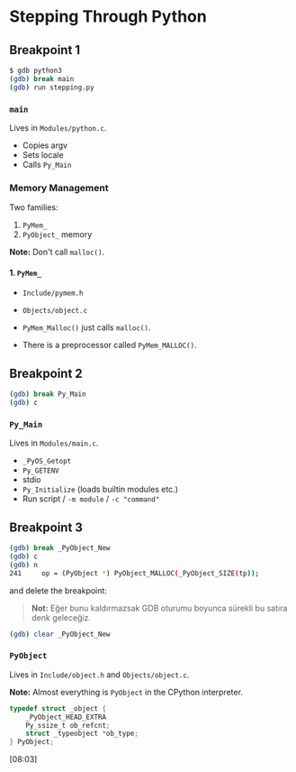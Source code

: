 # Stepping Through Python

## Breakpoint 1

```sh
$ gdb python3
(gdb) break main
(gdb) run stepping.py
```

### `main`

Lives in `Modules/python.c`.

* Copies argv
* Sets locale
* Calls `Py_Main`

### Memory Management

Two families:

1. `PyMem_`
2. `PyObject_` memory

**Note:** Don't call `malloc()`.

#### 1. `PyMem_`

* `Include/pymem.h`
* `Objects/object.c`

* `PyMem_Malloc()` just calls `malloc()`.
* There is a preprocessor called `PyMem_MALLOC()`.

## Breakpoint 2

```sh
(gdb) break Py_Main
(gdb) c
```

### `Py_Main`

Lives in `Modules/main.c`.

* `_PyOS_Getopt`
* `Py_GETENV`
* stdio
* `Py_Initialize` (loads builtin modules etc.)
* Run script / `-m module` / `-c "command"`

## Breakpoint 3

```sh
(gdb) break _PyObject_New
(gdb) c
(gdb) n
241	    op = (PyObject *) PyObject_MALLOC(_PyObject_SIZE(tp));
```

and delete the breakpoint:

> **Not:** Eğer bunu kaldırmazsak GDB oturumu boyunca sürekli bu satıra
> denk geleceğiz.

```sh
(gdb) clear _PyObject_New
```

### `PyObject`

Lives in `Include/object.h` and `Objects/object.c`.

**Note:** Almost everything is `PyObject` in the CPython interpreter.

```c
typedef struct _object {
	_PyObject_HEAD_EXTRA
	Py_ssize_t ob_refcnt;
	struct _typeobject *ob_type;
} PyObject;
```

[08:03]
